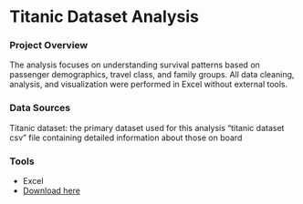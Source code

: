 # Titanic Dataset Analysis 
### Project Overview
The analysis focuses on understanding survival patterns based on passenger demographics, travel class, and family groups.
All data cleaning, analysis, and visualization were performed in Excel without external tools.
### Data Sources
Titanic dataset: the primary dataset used for this analysis “titanic dataset csv” file containing detailed information about those on board 
### Tools
- Excel
 - [Download here](https://www.kaggle.com/datasets/brendan45774/test-file)
